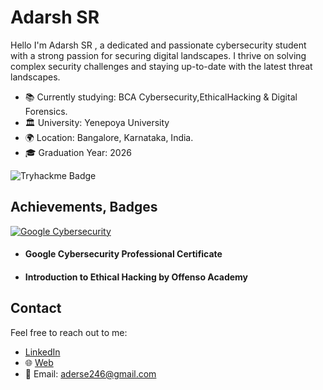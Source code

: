 # Adarsh SR

Hello I'm Adarsh SR , a dedicated and passionate cybersecurity student with a strong passion for securing digital landscapes. 
I thrive on solving complex security challenges and staying up-to-date with the latest threat landscapes.

- 📚 Currently studying: BCA Cybersecurity,EthicalHacking & Digital Forensics.
- 🏛️ University: Yenepoya University
- 🌍 Location: Bangalore, Karnataka, India.
- 🎓 Graduation Year: 2026

![Tryhackme Badge](https://github.com/Adarsh-S-R/Adarsh-S-R/assets/132756350/ab38a38b-a15b-4dcc-ad03-493ebf328222)





## Achievements, Badges

<!--START_SECTION:badges-->
[![Google Cybersecurity](https://images.credly.com/size/120x120/images/0bf0f2da-a699-4c82-82e2-56dcf1f2e1c7/image.png)](https://www.credly.com/badges/a94478f7-c91c-47b6-8756-ed7e1b77baf8/public_url "Google Cybersecurity professional Certificate")
<!--END_SECTION:badges--> 
- #### Google Cybersecurity Professional Certificate
- #### Introduction to Ethical Hacking by Offenso Academy



## Contact

Feel free to reach out to me:

- [LinkedIn](https://www.linkedin.com/in/adarsh-sr/)
- 🌐 [Web](https://adarshsr.carrd.co/)
-  📧 Email: aderse246@gmail.com
